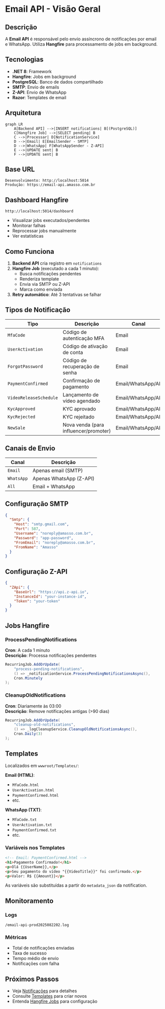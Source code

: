 # Email API - Visão Geral

## Descrição

A **Email API** é responsável pelo envio assíncrono de notificações por email e WhatsApp. Utiliza **Hangfire** para processamento de jobs em background.

## Tecnologias

- **.NET 8**: Framework
- **Hangfire**: Jobs em background
- **PostgreSQL**: Banco de dados compartilhado
- **SMTP**: Envio de emails
- **Z-API**: Envio de WhatsApp
- **Razor**: Templates de email

## Arquitetura

```mermaid
graph LR
    A[Backend API] -->|INSERT notifications| B[(PostgreSQL)]
    C[Hangfire Job] -->|SELECT pending| B
    C -->|Processar| D[NotificationService]
    D -->|Email| E[EmailSender - SMTP]
    D -->|WhatsApp| F[WhatsAppSender - Z-API]
    E -->|UPDATE sent| B
    F -->|UPDATE sent| B
```

## Base URL

```
Desenvolvimento: http://localhost:5014
Produção: https://email-api.amasso.com.br
```

## Dashboard Hangfire

```
http://localhost:5014/dashboard
```

- Visualizar jobs executados/pendentes
- Monitorar falhas
- Reprocessar jobs manualmente
- Ver estatísticas

## Como Funciona

1. **Backend API** cria registro em `notifications`
2. **Hangfire Job** (executado a cada 1 minuto):
   - Busca notificações pendentes
   - Renderiza template
   - Envia via SMTP ou Z-API
   - Marca como enviada
3. **Retry automático**: Até 3 tentativas se falhar

## Tipos de Notificação

| Tipo | Descrição | Canal |
|------|-----------|-------|
| `MfaCode` | Código de autenticação MFA | Email |
| `UserActivation` | Código de ativação de conta | Email |
| `ForgotPassword` | Código de recuperação de senha | Email |
| `PaymentConfirmed` | Confirmação de pagamento | Email/WhatsApp/All |
| `VideoReleaseSchedule` | Lançamento de vídeo agendado | Email/WhatsApp/All |
| `KycApproved` | KYC aprovado | Email/WhatsApp/All |
| `KycRejected` | KYC rejeitado | Email/WhatsApp/All |
| `NewSale` | Nova venda (para influencer/promoter) | Email/WhatsApp/All |

## Canais de Envio

| Canal | Descrição |
|-------|-----------|
| `Email` | Apenas email (SMTP) |
| `WhatsApp` | Apenas WhatsApp (Z-API) |
| `All` | Email + WhatsApp |

## Configuração SMTP

```json
{
  "Smtp": {
    "Host": "smtp.gmail.com",
    "Port": 587,
    "Username": "noreply@amasso.com.br",
    "Password": "app-password",
    "FromEmail": "noreply@amasso.com.br",
    "FromName": "Amasso"
  }
}
```

## Configuração Z-API

```json
{
  "ZApi": {
    "BaseUrl": "https://api.z-api.io",
    "InstanceId": "your-instance-id",
    "Token": "your-token"
  }
}
```

## Jobs Hangfire

### ProcessPendingNotifications

**Cron**: A cada 1 minuto  
**Descrição**: Processa notificações pendentes

```csharp
RecurringJob.AddOrUpdate(
    "process-pending-notifications",
    () => _notificationService.ProcessPendingNotificationsAsync(),
    Cron.Minutely
);
```

### CleanupOldNotifications

**Cron**: Diariamente às 03:00  
**Descrição**: Remove notificações antigas (>90 dias)

```csharp
RecurringJob.AddOrUpdate(
    "cleanup-old-notifications",
    () => _logCleanupService.CleanupOldNotificationsAsync(),
    Cron.Daily(3)
);
```

## Templates

Localizados em `wwwroot/Templates/`:

**Email (HTML)**:
- `MfaCode.html`
- `UserActivation.html`
- `PaymentConfirmed.html`
- etc.

**WhatsApp (TXT)**:
- `MfaCode.txt`
- `UserActivation.txt`
- `PaymentConfirmed.txt`
- etc.

### Variáveis nos Templates

```html
<!-- Email: PaymentConfirmed.html -->
<h1>Pagamento Confirmado!</h1>
<p>Olá {{UserName}},</p>
<p>Seu pagamento do vídeo "{{VideoTitle}}" foi confirmado.</p>
<p>Valor: R$ {{Amount}}</p>
```

As variáveis são substituídas a partir do `metadata_json` da notification.

## Monitoramento

### Logs

```
/email-api-prod2025082202.log
```

### Métricas

- Total de notificações enviadas
- Taxa de sucesso
- Tempo médio de envio
- Notificações com falha

## Próximos Passos

- Veja [Notificações](notificacoes.md) para detalhes
- Consulte [Templates](templates.md) para criar novos
- Entenda [Hangfire Jobs](hangfire-jobs.md) para configuração


